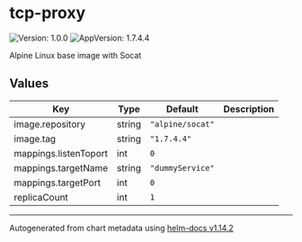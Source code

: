 # tcp-proxy

![Version: 1.0.0](https://img.shields.io/badge/Version-1.0.0-informational?style=flat-square) ![AppVersion: 1.7.4.4](https://img.shields.io/badge/AppVersion-1.7.4.4-informational?style=flat-square)

Alpine Linux base image with Socat

## Values

| Key | Type | Default | Description |
|-----|------|---------|-------------|
| image.repository | string | `"alpine/socat"` |  |
| image.tag | string | `"1.7.4.4"` |  |
| mappings.listenToport | int | `0` |  |
| mappings.targetName | string | `"dummyService"` |  |
| mappings.targetPort | int | `0` |  |
| replicaCount | int | `1` |  |

----------------------------------------------
Autogenerated from chart metadata using [helm-docs v1.14.2](https://github.com/norwoodj/helm-docs/releases/v1.14.2)
